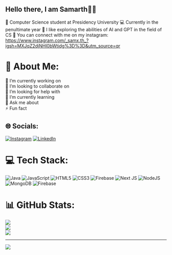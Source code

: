## Hello there, I am Samarth🫰🏼
🏫 Computer Science student at Presidency University
💻 Currently in the penultimate year
📃 I like exploring the abilities of AI and GPT in the field of CS
📱 You can connect with me on my instagram: https://www.instagram.com/_samx.th_?igsh=MXJqZ2djNHl0bWtidg%3D%3D&utm_source=qr

# 💫 About Me:
🔭 I’m currently working on<br>👯 I’m looking to collaborate on<br>🤝 I’m looking for help with<br>🌱 I’m currently learning<br>💬 Ask me about<br>⚡ Fun fact


## 🌐 Socials:
[![Instagram](https://img.shields.io/badge/Instagram-%23E4405F.svg?logo=Instagram&logoColor=white)](https://instagram.com/_samx.th_) [![LinkedIn](https://img.shields.io/badge/LinkedIn-%230077B5.svg?logo=linkedin&logoColor=white)](https://linkedin.com/in/linkedin.com/in/samarth-vamshy-s-0a4535213) 

# 💻 Tech Stack:
![Java](https://img.shields.io/badge/java-%23ED8B00.svg?style=for-the-badge&logo=openjdk&logoColor=white) ![JavaScript](https://img.shields.io/badge/javascript-%23323330.svg?style=for-the-badge&logo=javascript&logoColor=%23F7DF1E) ![HTML5](https://img.shields.io/badge/html5-%23E34F26.svg?style=for-the-badge&logo=html5&logoColor=white) ![CSS3](https://img.shields.io/badge/css3-%231572B6.svg?style=for-the-badge&logo=css3&logoColor=white) ![Firebase](https://img.shields.io/badge/firebase-%23039BE5.svg?style=for-the-badge&logo=firebase) ![Next JS](https://img.shields.io/badge/Next-black?style=for-the-badge&logo=next.js&logoColor=white) ![NodeJS](https://img.shields.io/badge/node.js-6DA55F?style=for-the-badge&logo=node.js&logoColor=white) ![MongoDB](https://img.shields.io/badge/MongoDB-%234ea94b.svg?style=for-the-badge&logo=mongodb&logoColor=white) ![Firebase](https://img.shields.io/badge/firebase-a08021?style=for-the-badge&logo=firebase&logoColor=ffcd34)
# 📊 GitHub Stats:
![](https://github-readme-stats.vercel.app/api?username=samarthvs18&theme=dark&hide_border=false&include_all_commits=false&count_private=false)<br/>
![](https://nirzak-streak-stats.vercel.app/?user=samarthvs18&theme=dark&hide_border=false)<br/>
![](https://github-readme-stats.vercel.app/api/top-langs/?username=samarthvs18&theme=dark&hide_border=false&include_all_commits=false&count_private=false&layout=compact)

---
[![](https://visitcount.itsvg.in/api?id=samarthvs18&icon=0&color=1)](https://visitcount.itsvg.in)

<!-- Proudly created with GPRM ( https://gprm.itsvg.in ) -->

